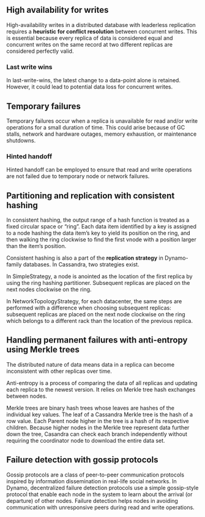 ## High availability for writes

High-availability writes in a distributed database with leaderless replication requires a **heuristic for conflict resolution** between concurrent writes. This is essential because every replica of data is considered equal and concurrent writes on the same record at two different replicas are considered perfectly valid.

### Last write wins

In last-write-wins, the latest change to a data-point alone is retained. However, it could lead to potential data loss for concurrent writes.

## Temporary failures

Temporary failures occur when a replica is unavailable for read and/or write operations for a small duration of time. This could arise because of GC stalls, network and hardware outages, memory exhaustion, or maintenance shutdowns.

### Hinted handoff

Hinted handoff can be employed to ensure that read and write operations are not failed due to temporary node or network failures.

## Partitioning and replication with consistent hashing

In consistent hashing, the output range of a hash function is treated as a fixed circular space or “ring”. Each data item identified by a key is assigned to a node hashing the data item’s key to yield its position on the ring, and then walking the ring clockwise to find the first vnode with a position larger than the item’s position.

Consistent hashing is also a part of the **replication strategy** in Dynamo-family databases. In Cassandra, two strategies exist.

In SimpleStrategy, a node is anointed as the location of the first replica by using the ring hashing partitioner. Subsequent replicas are placed on the next nodes clockwise on the ring.

In NetworkTopologyStrategy, for each datacenter, the same steps are performed with a difference when choosing subsequent replicas: subsequent replicas are placed on the next node clockwise on the ring which belongs to a different rack than the location of the previous replica.

## Handling permanent failures with anti-entropy using Merkle trees

The distributed nature of data means data in a replica can become inconsistent with other replicas over time.

Anti-entropy is a process of comparing the data of all replicas and updating each replica to the newest version. It relies on Merkle tree hash exchanges between nodes.

Merkle trees are binary hash trees whose leaves are hashes of the individual key values. The leaf of a Cassandra Merkle tree is the hash of a row value. Each Parent node higher in the tree is a hash of its respective children. Because higher nodes in the Merkle tree represent data further down the tree, Casandra can check each branch independently without requiring the coordinator node to download the entire data set.

## Failure detection with gossip protocols

Gossip protocols are a class of peer-to-peer communication protocols inspired by information dissemination in real-life social networks. In Dynamo, decentralized failure detection protocols use a simple gossip-style protocol that enable each node in the system to learn about the arrival (or departure) of other nodes. Failure detection helps nodes in avoiding communication with unresponsive peers during read and write operations.
